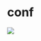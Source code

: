 # conf

![](https://r2crom-2001-web-gbjkld.cloud.okteto.net/?/images/2022/04/04/V3e5SSqd5k/tama.png)

